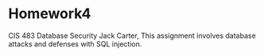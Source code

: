 # Homework4
CIS 483 Database Security Jack Carter, This assignment involves database attacks and defenses with SQL injection.
